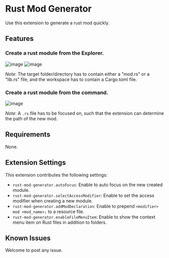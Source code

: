 # Rust Mod Generator

Use this extension to generate a rust mod quickly.

## Features

### Create a rust module from the Explorer.

![image](images/MenuFile.gif)
![image](images/MenuDir.gif)

_Note_: The target folder/directory has to contain either a "mod.rs" or a "lib.rs" file, and the workspace has to contain a Cargo.toml file.

### Create a rust module from the command.

![image](images/Command.gif)

_Note_: A `.rs` file has to be focused on, such that the extension can determine the path of the new mod.

## Requirements

None.

## Extension Settings

This extension contributes the following settings:

- `rust-mod-generator.autoFocus`: Enable to auto focus on the new created module.
- `rust-mod-generator.selectAccessModifier`: Enable to set the access modifier when creating a new module.
- `rust-mod-generator.addModDeclaration`: Enable to prepend `<modifier> mod <mod_name>;` to a resource file.
- `rust-mod-generator.enableFileMenuItem`: Enable to show the context menu item on Rust files in addition to folders.

## Known Issues
Welcome to post any issue.
